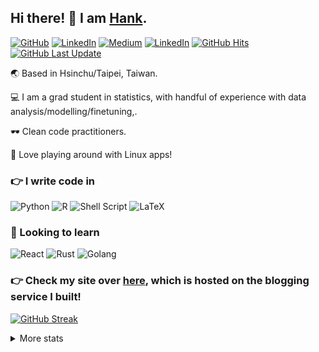 ## Hi there! 👋 I am [Hank](https://github.com/hengtseChou).

<a href="https://github.com/hengtseChou" target="_blank"><img alt="GitHub" src="https://img.shields.io/badge/-@hengtseChou-181717?style=Plastic&logo=GitHub&logoColor=white"></a>
<a href="https://www.linkedin.com/in/hengtse-chou/" target="_blank"><img alt="LinkedIn" src="https://img.shields.io/badge/linkedin-%230077B5.svg?style=Plastic&logo=linkedin&logoColor=white"></a>
<a href="[mailto:hankthedev@gmail.com](https://hankchou1219.medium.com/)" target="_blank"><img alt="Medium" src="https://img.shields.io/badge/Medium-12100E?style=Plastic&logo=medium&logoColor=white"></a>
<a href="mailto:hankthedev@gmail.com" target="_blank"><img alt="LinkedIn" src="https://img.shields.io/badge/Gmail-D14836?style=Plastic&logo=gmail&logoColor=white"></a>
<a href="https://github.com/hengtseChou" target="_blank"><img alt="GitHub Hits" src="https://badges.pufler.dev/visits/hengtseChou/hengtseChou?logo=GitHub&label=visits&color=success&logoColor=white&style=Plastic"/></a>
<a href="https://github.com/hengtseChou/hengtseChou" target="_blank"><img alt="GitHub Last Update" src="https://img.shields.io/github/last-commit/hengtseChou/hengtseChou?label=profile%20updated&style=Plastic"></a>

🌏 Based in Hsinchu/Taipei, Taiwan.

💻 I am a grad student in statistics, with handful of experience with data analysis/modelling/finetuning,.

🕶️ Clean code practitioners.

🐧 Love playing around with Linux apps!

### 👉 I write code in 

<span><img alt="Python" src="https://img.shields.io/badge/python-3670A0?style=for-the-badge&logo=python&logoColor=white"></span>
<span><img alt="R" src="https://img.shields.io/badge/r-%23276DC3.svg?style=for-the-badge&logo=r&logoColor=white"></span>
<span><img alt="Shell Script" src="https://img.shields.io/badge/shell_script-%23121011.svg?style=for-the-badge&logo=gnu-bash&logoColor=white"></span>
<span><img alt="LaTeX" src="https://img.shields.io/badge/latex-%23008080.svg?style=for-the-badge&logo=latex&logoColor=white"></span>

### 👀 Looking to learn

<span><img alt="React" src="https://img.shields.io/badge/react-%2320232a.svg?style=for-the-badge&logo=react&logoColor=%2361DAFB"></span>
<span><img alt="Rust" src="https://img.shields.io/badge/rust-%23000000.svg?style=for-the-badge&logo=rust&logoColor=white"></span>
<span><img alt="Golang" src="https://img.shields.io/badge/go-%2300ADD8.svg?style=for-the-badge&logo=go&logoColor=white"></span>

### 👉 Check my site over [here](https://blogyourway.xyz/@hank), which is hosted on the blogging service I built!

[![GitHub Streak](https://streak-stats.demolab.com/?user=hengtseChou)](https://git.io/streak-stats)

<details>

<summary>More stats</summary>

<div class='container'>
 <img height=200 align=top class="img" src="https://github-readme-stats.vercel.app/api?username=hengtseChou&show_icons=true&rank_icon=percentile" />
 <img height=200 align=top class="img" src="https://github-readme-stats.vercel.app/api/top-langs/?username=hengtseChou&layout=donut" />
</div>

</details>
